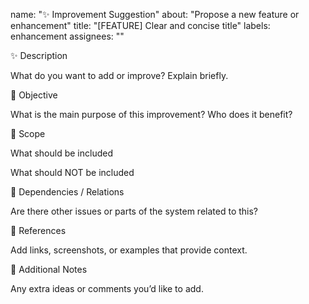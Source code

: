 name: "✨ Improvement Suggestion"
about: "Propose a new feature or enhancement"
title: "[FEATURE] Clear and concise title"
labels: enhancement
assignees: ""

✨ Description

What do you want to add or improve? Explain briefly.

🎯 Objective

What is the main purpose of this improvement? Who does it benefit?

📌 Scope

 What should be included

 What should NOT be included

🔄 Dependencies / Relations

Are there other issues or parts of the system related to this?

📎 References

Add links, screenshots, or examples that provide context.

🧠 Additional Notes

Any extra ideas or comments you’d like to add.
